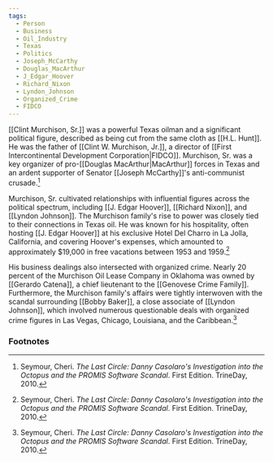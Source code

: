 ```yaml
---
tags:
  - Person
  - Business
  - Oil_Industry
  - Texas
  - Politics
  - Joseph_McCarthy
  - Douglas_MacArthur
  - J_Edgar_Hoover
  - Richard_Nixon
  - Lyndon_Johnson
  - Organized_Crime
  - FIDCO
---
```

[[Clint Murchison, Sr.]] was a powerful Texas oilman and a significant political figure, described as being cut from the same cloth as [[H.L. Hunt]]. He was the father of [[Clint W. Murchison, Jr.]], a director of [[First Intercontinental Development Corporation|FIDCO]]. Murchison, Sr. was a key organizer of pro-[[Douglas MacArthur|MacArthur]] forces in Texas and an ardent supporter of Senator [[Joseph McCarthy]]'s anti-communist crusade.[^1]

Murchison, Sr. cultivated relationships with influential figures across the political spectrum, including [[J. Edgar Hoover]], [[Richard Nixon]], and [[Lyndon Johnson]]. The Murchison family's rise to power was closely tied to their connections in Texas oil. He was known for his hospitality, often hosting [[J. Edgar Hoover]] at his exclusive Hotel Del Charro in La Jolla, California, and covering Hoover's expenses, which amounted to approximately $19,000 in free vacations between 1953 and 1959.[^1]

His business dealings also intersected with organized crime. Nearly 20 percent of the Murchison Oil Lease Company in Oklahoma was owned by [[Gerardo Catena]], a chief lieutenant to the [[Genovese Crime Family]]. Furthermore, the Murchison family's affairs were tightly interwoven with the scandal surrounding [[Bobby Baker]], a close associate of [[Lyndon Johnson]], which involved numerous questionable deals with organized crime figures in Las Vegas, Chicago, Louisiana, and the Caribbean.[^1]

### Footnotes

[^1]: Seymour, Cheri. *The Last Circle: Danny Casolaro's Investigation into the Octopus and the PROMIS Software Scandal*. First Edition. TrineDay, 2010.